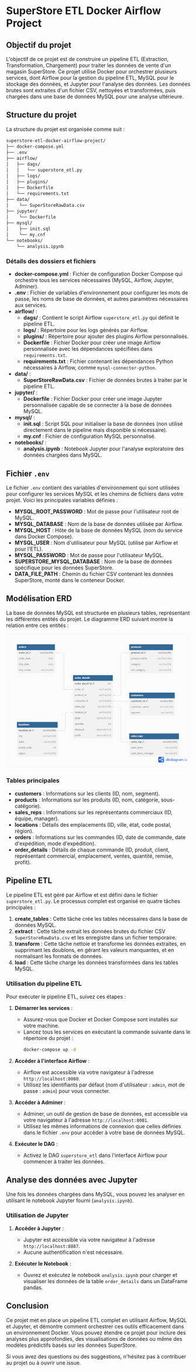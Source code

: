 # SuperStore ETL Docker Airflow Project

## Objectif du projet

L'objectif de ce projet est de construire un pipeline ETL (Extraction, Transformation, Chargement) pour traiter les données de vente d'un magasin SuperStore. Ce projet utilise Docker pour orchestrer plusieurs services, dont Airflow pour la gestion du pipeline ETL, MySQL pour le stockage des données, et Jupyter pour l'analyse des données. Les données brutes sont extraites d'un fichier CSV, nettoyées et transformées, puis chargées dans une base de données MySQL pour une analyse ultérieure.

## Structure du projet

La structure du projet est organisée comme suit :

```
superstore-etl-docker-airflow-project/
├── docker-compose.yml
├── .env
├── airflow/
│   ├── dags/
│   │   └── superstore_etl.py
│   ├── logs/
│   ├── plugins/
│   ├── Dockerfile
│   └── requirements.txt
├── data/
│    └── SuperStoreRawData.csv
├── jupyter/
│    └── Dockerfile
├── mysql/
│    ├── init.sql
│    └── my.cnf
└── notebooks/
    └── analysis.ipynb
```

### Détails des dossiers et fichiers

- **docker-compose.yml** : Fichier de configuration Docker Compose qui orchestre tous les services nécessaires (MySQL, Airflow, Jupyter, Adminer).
- **.env** : Fichier de variables d'environnement pour configurer les mots de passe, les noms de base de données, et autres paramètres nécessaires aux services.
- **airflow/** :
  - **dags/** : Contient le script Airflow `superstore_etl.py` qui définit le pipeline ETL.
  - **logs/** : Répertoire pour les logs générés par Airflow.
  - **plugins/** : Répertoire pour ajouter des plugins Airflow personnalisés.
  - **Dockerfile** : Fichier Docker pour créer une image Airflow personnalisée avec les dépendances spécifiées dans `requirements.txt`.
  - **requirements.txt** : Fichier contenant les dépendances Python nécessaires à Airflow, comme `mysql-connector-python`.
- **data/** :
  - **SuperStoreRawData.csv** : Fichier de données brutes à traiter par le pipeline ETL.
- **jupyter/** :
  - **Dockerfile** : Fichier Docker pour créer une image Jupyter personnalisée capable de se connecter à la base de données MySQL.
- **mysql/** :
  - **init.sql** : Script SQL pour initialiser la base de données (non utilisé directement dans le pipeline mais disponible si nécessaire).
  - **my.cnf** : Fichier de configuration MySQL personnalisé.
- **notebooks/** :
  - **analysis.ipynb** : Notebook Jupyter pour l'analyse exploratoire des données chargées dans MySQL.

## Fichier `.env`

Le fichier `.env` contient des variables d'environnement qui sont utilisées pour configurer les services MySQL et les chemins de fichiers dans votre projet. Voici les principales variables définies :

- **MYSQL_ROOT_PASSWORD** : Mot de passe pour l'utilisateur root de MySQL.
- **MYSQL_DATABASE** : Nom de la base de données utilisée par Airflow.
- **MYSQL_HOST** : Hôte de la base de données MySQL (nom du service dans Docker Compose).
- **MYSQL_USER** : Nom d'utilisateur pour MySQL (utilisé par Airflow et pour l'ETL).
- **MYSQL_PASSWORD** : Mot de passe pour l'utilisateur MySQL.
- **SUPERSTORE_MYSQL_DATABASE** : Nom de la base de données spécifique pour les données SuperStore.
- **DATA_FILE_PATH** : Chemin du fichier CSV contenant les données SuperStore, monté dans le conteneur Docker.

## Modélisation ERD

La base de données MySQL est structurée en plusieurs tables, représentant les différentes entités du projet. Le diagramme ERD suivant montre la relation entre ces entités :

![ERD](erd.png)


### Tables principales

- **customers** : Informations sur les clients (ID, nom, segment).
- **products** : Informations sur les produits (ID, nom, catégorie, sous-catégorie).
- **sales_reps** : Informations sur les représentants commerciaux (ID, équipe, manager).
- **locations** : Détails des emplacements (ID, ville, état, code postal, région).
- **orders** : Informations sur les commandes (ID, date de commande, date d'expédition, mode d'expédition).
- **order_details** : Détails de chaque commande (ID, produit, client, représentant commercial, emplacement, ventes, quantité, remise, profit).

## Pipeline ETL

Le pipeline ETL est géré par Airflow et est défini dans le fichier `superstore_etl.py`. Le processus complet est organisé en quatre tâches principales :

1. **create_tables** : Cette tâche crée les tables nécessaires dans la base de données MySQL.
2. **extract** : Cette tâche extrait les données brutes du fichier CSV `SuperStoreRawData.csv` et les enregistre dans un fichier temporaire.
3. **transform** : Cette tâche nettoie et transforme les données extraites, en supprimant les doublons, en gérant les valeurs manquantes, et en normalisant les formats de données.
4. **load** : Cette tâche charge les données transformées dans les tables MySQL.

### Utilisation du pipeline ETL

Pour exécuter le pipeline ETL, suivez ces étapes :

1. **Démarrer les services** :
   - Assurez-vous que Docker et Docker Compose sont installés sur votre machine.
   - Lancez tous les services en exécutant la commande suivante dans le répertoire du projet :
     ```bash
     docker-compose up -d
     ```

2. **Accéder à l'interface Airflow** :
   - Airflow est accessible via votre navigateur à l'adresse `http://localhost:8080`.
   - Utilisez les identifiants par défaut (nom d'utilisateur : `admin`, mot de passe : `admin`) pour vous connecter.

3. **Accéder à Adminer** :
   - Adminer, un outil de gestion de base de données, est accessible via votre navigateur à l'adresse `http://localhost:8081`.
   - Utilisez les mêmes informations de connexion que celles définies dans le fichier `.env` pour accéder à votre base de données MySQL.

4. **Exécuter le DAG** :
   - Activez le DAG `superstore_etl` dans l'interface Airflow pour commencer à traiter les données.

## Analyse des données avec Jupyter

Une fois les données chargées dans MySQL, vous pouvez les analyser en utilisant le notebook Jupyter fourni (`analysis.ipynb`).

### Utilisation de Jupyter

1. **Accéder à Jupyter** :
   - Jupyter est accessible via votre navigateur à l'adresse `http://localhost:8887`.
   - Aucune authentification n'est nécessaire.

2. **Exécuter le Notebook** :
   - Ouvrez et exécutez le notebook `analysis.ipynb` pour charger et visualiser les données de la table `order_details` dans un DataFrame pandas.

## Conclusion

Ce projet met en place un pipeline ETL complet en utilisant Airflow, MySQL et Jupyter, et démontre comment orchestrer ces outils efficacement dans un environnement Docker. Vous pouvez étendre ce projet pour inclure des analyses plus approfondies, des visualisations de données ou même des modèles prédictifs basés sur les données SuperStore.

Si vous avez des questions ou des suggestions, n'hésitez pas à contribuer au projet ou à ouvrir une issue.
